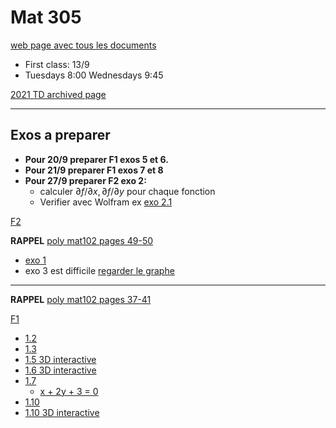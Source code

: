 # Mat 305

[web page avec tous les documents](https://www-fourier.ujf-grenoble.fr/~eherscov/index-mat305-2022.php)

- First class: 13/9
- Tuesdays 8:00 Wednesdays 9:45

[2021 TD archived page](./MAT305_index.md)

---

## Exos a preparer

- **Pour 20/9 preparer F1 exos 5 et 6.**
- **Pour 21/9 preparer F1 exos 7 et 8**
- **Pour 27/9 preparer F2 exo 2:**
	- calculer $\partial f/\partial x, \partial f/\partial y$ pour chaque fonction
	- Verifier avec Wolfram ex [exo 2.1](https://www.wolframalpha.com/input?i=x+ln%28+y%5E2+%2B+1%29)


[F2](https://www-fourier.ujf-grenoble.fr/~eherscov/MAT305/MAT305-TD2.pdf)

**RAPPEL** [poly mat102 pages 49-50](./mat102_functions.pdf)

- [exo 1](./graphs_tangents.pdf)
- exo 3 est difficile [regarder le graphe](https://www.wolframalpha.com/input/?i=derivative+of+xy%28x%5E2-y%5E2%29%2F%28x%5E2%2By%5E2%29)

---

**RAPPEL** [poly mat102 pages 37-41](./mat102_functions.pdf)

[F1](https://www-fourier.ujf-grenoble.fr/~eherscov/MAT305/MAT305-TD1.pdf)

- [1.2](https://www.wolframalpha.com/input?i=plot+-2x+%2B+3)
- [1.3](https://www.wolframalpha.com/input?i=plot++1+%2B+1%2F%28x+%2B+2%29)
- [1.5 3D interactive](./cone.html)
- [1.6 3D interactive](./half_pipe.html)
- [1.7](https://www.wolframalpha.com/input?i=plot++x+%2B+2y+%2B+3)
	- [x + 2y + 3 = 0](https://www.wolframalpha.com/input?i=+y+%3D+-%28+x%2B+3%29%2F2)
- [1.10](https://www.wolframalpha.com/input?i=plot+++%E2%88%92x+%2B+y)
- [1.10 3D interactive](./plane_x.html)

